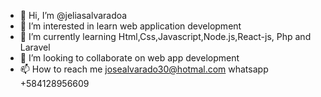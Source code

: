 - 👋 Hi, I’m @jeliasalvaradoa
- 👀 I’m interested in learn web application development
- 🌱 I’m currently learning Html,Css,Javascript,Node.js,React-js, Php and Laravel
- 💞️ I’m looking to collaborate on web app development
- 📫 How to reach me josealvarado30@hotmal.com whatsapp +584128956609

<!---
jeliasalvaradoa/jeliasalvaradoa is a ✨ special ✨ repository because its `README.md` (this file) appears on your GitHub profile.
You can click the Preview link to take a look at your changes.
--->
